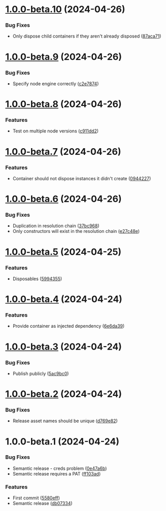 # [1.0.0-beta.10](https://github.com/laurence79/ts-ioc/compare/v1.0.0-beta.9...v1.0.0-beta.10) (2024-04-26)


### Bug Fixes

* Only dispose child containers if they aren't already disposed ([87aca71](https://github.com/laurence79/ts-ioc/commit/87aca717a3dcc3897cb5d1bb7ede05d78d9a9323))

# [1.0.0-beta.9](https://github.com/laurence79/ts-ioc/compare/v1.0.0-beta.8...v1.0.0-beta.9) (2024-04-26)


### Bug Fixes

* Specify node engine correctly ([c2e7874](https://github.com/laurence79/ts-ioc/commit/c2e787472fe861c3970af3983b11d2812b4f0418))

# [1.0.0-beta.8](https://github.com/laurence79/ts-ioc/compare/v1.0.0-beta.7...v1.0.0-beta.8) (2024-04-26)


### Features

* Test on multiple node versions ([c911dd2](https://github.com/laurence79/ts-ioc/commit/c911dd259f7c63e23e28aa6e01bdf871aaac05aa))

# [1.0.0-beta.7](https://github.com/laurence79/ts-ioc/compare/v1.0.0-beta.6...v1.0.0-beta.7) (2024-04-26)


### Features

* Container should not dispose instances it didn't create ([0944227](https://github.com/laurence79/ts-ioc/commit/0944227a382d45e6316051e1bcd038fb75a75ca3))

# [1.0.0-beta.6](https://github.com/laurence79/ts-ioc/compare/v1.0.0-beta.5...v1.0.0-beta.6) (2024-04-26)


### Bug Fixes

* Duplication in resolution chain ([37bc968](https://github.com/laurence79/ts-ioc/commit/37bc9681fdf93e207b2c9fa97dac0eb980987a0d))
* Only constructors will exist in the resolution chain ([e27c48e](https://github.com/laurence79/ts-ioc/commit/e27c48ec7422647f3927ecd9aa571e9fa1d20e36))

# [1.0.0-beta.5](https://github.com/laurence79/ts-ioc/compare/v1.0.0-beta.4...v1.0.0-beta.5) (2024-04-25)


### Features

* Disposables ([5994355](https://github.com/laurence79/ts-ioc/commit/59943559de5ebe6116e5208371e12390f3be541b))

# [1.0.0-beta.4](https://github.com/laurence79/ts-ioc/compare/v1.0.0-beta.3...v1.0.0-beta.4) (2024-04-24)


### Features

* Provide container as injected dependency ([6e6da39](https://github.com/laurence79/ts-ioc/commit/6e6da3928786bb5cb70c9c1be872ed91b861d83c))

# [1.0.0-beta.3](https://github.com/laurence79/ts-ioc/compare/v1.0.0-beta.2...v1.0.0-beta.3) (2024-04-24)


### Bug Fixes

* Publish publicly ([5ac9bc0](https://github.com/laurence79/ts-ioc/commit/5ac9bc0a58872b2d36ff0b5e8717612a582e82ef))

# [1.0.0-beta.2](https://github.com/laurence79/ts-ioc/compare/v1.0.0-beta.1...v1.0.0-beta.2) (2024-04-24)


### Bug Fixes

* Release asset names should be unique ([d769e82](https://github.com/laurence79/ts-ioc/commit/d769e829d5179dfbbfe7e8c8e2017c88b158bcc6))

# 1.0.0-beta.1 (2024-04-24)


### Bug Fixes

* Semantic release - creds problem ([0e47a6b](https://github.com/laurence79/ts-ioc/commit/0e47a6b00eadf8ec0435600bd0ca4270864cfc4d))
* Semantic release requires a PAT ([ff103ad](https://github.com/laurence79/ts-ioc/commit/ff103adeb4f6eedfaeb6484293a301867aa15cf3))


### Features

* First commit ([5580eff](https://github.com/laurence79/ts-ioc/commit/5580eff66e95bde7f065d7ef4ba8a1c8ea2e56a2))
* Semantic release ([db07334](https://github.com/laurence79/ts-ioc/commit/db073344d303f4eef79121049f1689ca69b7f99f))
